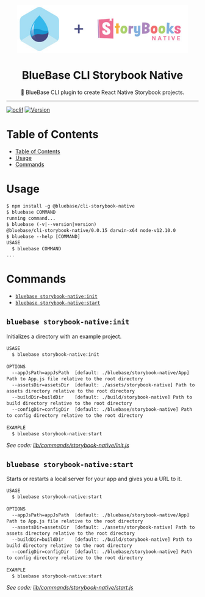 <div align="center">
	<img height=125 src="./assets/logo.jpg">
  <h1>
		BlueBase CLI Storybook Native
	</h1>
  <p>🤖 BlueBase CLI plugin to create React Native Storybook projects.</p>
</div>

<hr />

[![oclif](https://img.shields.io/badge/cli-oclif-brightgreen.svg)](https://oclif.io)
[![Version](https://img.shields.io/npm/v/@bluebase/cli-storybook-native.svg)](https://npmjs.org/package/@bluebase/cli-storybook-native)

# Table of Contents

<!-- toc -->
* [Table of Contents](#table-of-contents)
* [Usage](#usage)
* [Commands](#commands)
<!-- tocstop -->

# Usage

<!-- usage -->
```sh-session
$ npm install -g @bluebase/cli-storybook-native
$ bluebase COMMAND
running command...
$ bluebase (-v|--version|version)
@bluebase/cli-storybook-native/0.0.15 darwin-x64 node-v12.10.0
$ bluebase --help [COMMAND]
USAGE
  $ bluebase COMMAND
...
```
<!-- usagestop -->

# Commands

<!-- commands -->
* [`bluebase storybook-native:init`](#bluebase-storybook-nativeinit)
* [`bluebase storybook-native:start`](#bluebase-storybook-nativestart)

## `bluebase storybook-native:init`

Initializes a directory with an example project.

```
USAGE
  $ bluebase storybook-native:init

OPTIONS
  --appJsPath=appJsPath  [default: ./bluebase/storybook-native/App] Path to App.js file relative to the root directory
  --assetsDir=assetsDir  [default: ./assets/storybook-native] Path to assets directory relative to the root directory
  --buildDir=buildDir    [default: ./build/storybook-native] Path to build directory relative to the root directory
  --configDir=configDir  [default: ./bluebase/storybook-native] Path to config directory relative to the root directory

EXAMPLE
  $ bluebase storybook-native:start
```

_See code: [lib/commands/storybook-native/init.js](https://github.com/BlueBaseJS/cli/blob/v0.0.15/lib/commands/storybook-native/init.js)_

## `bluebase storybook-native:start`

Starts or restarts a local server for your app and gives you a URL to it.

```
USAGE
  $ bluebase storybook-native:start

OPTIONS
  --appJsPath=appJsPath  [default: ./bluebase/storybook-native/App] Path to App.js file relative to the root directory
  --assetsDir=assetsDir  [default: ./assets/storybook-native] Path to assets directory relative to the root directory
  --buildDir=buildDir    [default: ./build/storybook-native] Path to build directory relative to the root directory
  --configDir=configDir  [default: ./bluebase/storybook-native] Path to config directory relative to the root directory

EXAMPLE
  $ bluebase storybook-native:start
```

_See code: [lib/commands/storybook-native/start.js](https://github.com/BlueBaseJS/cli/blob/v0.0.15/lib/commands/storybook-native/start.js)_
<!-- commandsstop -->
